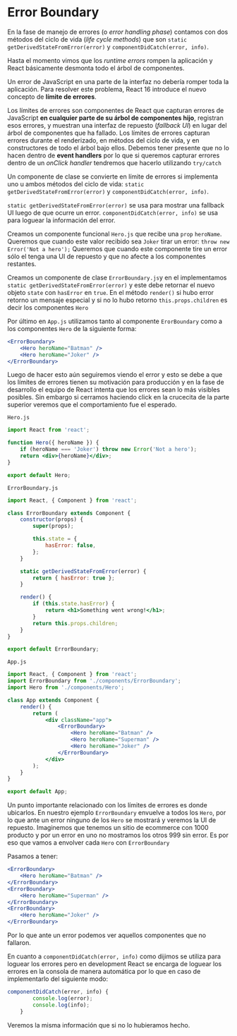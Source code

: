# Error Boundary
En la fase de manejo de errores (o *error handling phase*) contamos con dos métodos del ciclo de vida (*life cycle methods*) que son `static getDerivedStateFromError(error)` y `componentDidCatch(error, info)`.

Hasta el momento vimos que los *runtime errors* rompen la aplicación y React básicamente desmonta todo el árbol de componentes. 

Un error de JavaScript en una parte de la interfaz no debería romper toda la aplicación. Para resolver este problema, React 16 introduce el nuevo concepto de **límite de errores**.

Los límites de errores son componentes de React que  capturan errores de JavaScript **en cualquier parte de su árbol de componentes hijo**, registran esos errores, y muestran una interfaz de repuesto (*fallback UI*)  en lugar del árbol de componentes que ha fallado. Los límites de errores capturan errores durante el renderizado, en métodos del ciclo de vida, y en constructores de todo el árbol bajo ellos. Debemos tener presente que no lo hacen dentro de **event handlers** por lo que si queremos capturar errores dentro de un *onClick handler* tendremos que hacerlo utilizando `try/catch`

Un componente de clase se convierte en límite de errores si implementa uno u ambos métodos del ciclo de vida: `static getDerivedStateFromError(error)` y `componentDidCatch(error, info)`.

`static getDerivedStateFromError(error)` se usa para mostrar una fallback UI luego de que ocurre un error.
`componentDidCatch(error, info)` se usa para loguear la información del error.

Creamos un componente funcional `Hero.js` que recibe una `prop` `heroName`. Queremos que cuando este valor recibido sea `Joker` tirar un error: `throw new Error('Not a hero');` Queremos que cuando este componente tire un error sólo el tenga una UI de repuesto y que no afecte a los componentes restantes.

Creamos un componente de clase `ErrorBoundary.js`y en el implementamos `static getDerivedStateFromError(error)` y este debe retornar el nuevo objeto `state` con `hasError` en `true`. En el método `render()` si hubo error retorno un mensaje especial y si no lo hubo retorno `this.props.children` es decir los componentes `Hero`

Por último en `App.js` utilizamos tanto al componente `ErorBoundary` como a los componentes `Hero` de la siguiente forma:
```jsx
<ErrorBoundary>
	<Hero heroName="Batman" />
	<Hero heroName="Joker" />
</ErrorBoundary>
```

Luego de hacer esto aún seguiremos viendo el error y esto se debe a que los límites de errores tienen su motivación para producción y en la fase de desarrollo el equipo de React intenta que los errores sean lo más visibles posibles. Sin embargo si cerramos haciendo click en la crucecita de la parte superior veremos que el comportamiento fue el esperado.

`Hero.js`
```jsx
import React from 'react';

function Hero({ heroName }) {
	if (heroName === 'Joker') throw new Error('Not a hero');
	return <div>{heroName}</div>;
}

export default Hero;
```

`ErrorBoundary.js`
```jsx
import React, { Component } from 'react';

class ErrorBoundary extends Component {
	constructor(props) {
		super(props);

		this.state = {
			hasError: false,
		};
	}

	static getDerivedStateFromError(error) {
		return { hasError: true };
	}

	render() {
		if (this.state.hasError) {
			return <h1>Something went wrong!</h1>;
		}
		return this.props.children;
	}
}

export default ErrorBoundary;

```

`App.js`
```jsx
import React, { Component } from 'react';
import ErrorBoundary from './components/ErrorBoundary';
import Hero from './components/Hero';

class App extends Component {
	render() {
		return (
			<div className="app">
				<ErrorBoundary>
					<Hero heroName="Batman" />
					<Hero heroName="Superman" />
					<Hero heroName="Joker" />
				</ErrorBoundary>
			</div>
		);
	}
}

export default App;

```
Un punto importante relacionado con los límites de errores es donde ubicarlos. En nuestro ejemplo `ErrorBoundary` envuelve a todos los `Hero`, por lo que ante un error ninguno de los `Hero` se mostrará y veremos la UI de repuesto. Imaginemos que tenemos un sitio de ecommerce con 1000 producto y por un error en uno no mostramos los otros 999 sin error. Es por eso que vamos a envolver cada `Hero` con `ErrorBoundary`

Pasamos a tener:
```jsx
<ErrorBoundary>
	<Hero heroName="Batman" />
</ErrorBoundary>
<ErrorBoundary>
	<Hero heroName="Superman" />
</ErrorBoundary>
<ErrorBoundary>
	<Hero heroName="Joker" />
</ErrorBoundary>
```
Por lo que ante un error podemos ver aquellos componentes que no fallaron.

En cuanto a `componentDidCatch(error, info)` como dijimos se utiliza para loguear los errores pero en development React se encarga de loguear los errores en la consola de manera automática por lo que en caso de implementarlo del siguiente modo:
```jsx
componentDidCatch(error, info) {
		console.log(error);
		console.log(info);
	}
```
Veremos la misma información que si no lo hubieramos hecho.